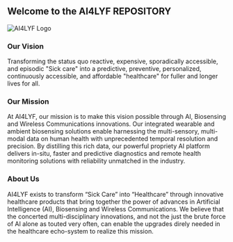 ## Welcome to the AI4LYF REPOSITORY

![AI4LYF Logo](https://ai4lyf.com/wp-content/uploads/logo_color.webp)

### Our Vision
Transforming the status quo reactive, expensive, sporadically accessible, and episodic "Sick care" into a predictive, preventive, personalized, continuously accessible, and affordable "healthcare" for fuller and longer lives for all.

### Our Mission
At AI4LYF, our mission is to make this vision possible through AI, Biosensing and Wireless Communications innovations. Our integrated wearable and ambient biosensing solutions enable harnessing the multi-sensory, multi-modal data on human health with unprecedented temporal resolution and precision. By distilling this rich data, our powerful propriety AI platform delivers in-situ, faster and predictive diagnostics and remote health monitoring solutions with reliability unmatched in the industry.

### About Us
AI4LYF exists to transform “Sick Care” into “Healthcare” through innovative healthcare products that bring together the power of advances in Artificial Intelligence (AI), Biosensing and Wireless Communications. We believe that the concerted multi-disciplinary innovations, and not the just the brute force of AI alone as touted very often, can enable the upgrades direly needed in the healthcare echo-system to realize this mission.

<!--

**Here are some ideas to get you started:**

🙋‍♀️ A short introduction - what is your organization all about?
👀 Contribution guidelines - how do team members dive in?
👩‍💻 Useful resources - where do you keep your docs? Is there anything else the team should know?
🍪 Fun facts - what is your team's favorite snack?
🧙 Remember, you can do mighty things with the power of [Markdown](https://docs.github.com/github/writing-on-github/getting-started-with-writing-and-formatting-on-github/basic-writing-and-formatting-syntax)
-->
